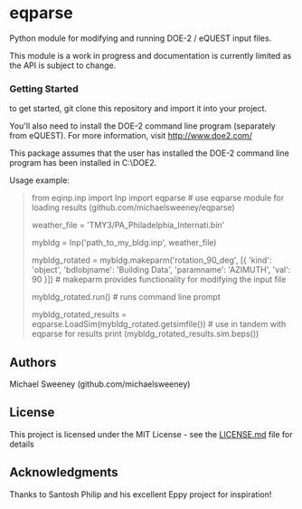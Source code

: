 # eqparse

Python module for modifying and running DOE-2 / eQUEST input files.

This module is a work in progress and documentation is currently limited as the API is subject to change.


### Getting Started

to get started, git clone this repository and import it into your project.

You'll also need to install the DOE-2 command line program (separately from eQUEST). For more information, visit http://www.doe2.com/ 

This package assumes that the user has installed the DOE-2 command line program has been installed in C:\DOE2.

Usage example:
>from eqinp.inp import Inp
>import eqparse # use eqparse module for loading results (github.com/michaelsweeney/eqparse)
>
>weather_file = 'TMY3/PA_Philadelphia_Internati.bin'
>
>mybldg = Inp('path_to_my_bldg.inp', weather_file)
>
>mybldg_rotated = mybldg.makeparm('rotation_90_deg', [{
>    'kind': 'object',
>    'bdlobjname': 'Building Data',
>    'paramname': 'AZIMUTH',
>    'val': 90
>}]) # makeparm provides functionality for modifying the input file
>
>mybldg_rotated.run() # runs command line prompt
>
>mybldg_rotated_results = eqparse.LoadSim(mybldg_rotated.getsimfile()) # use in tandem with eqparse for results
>print (mybldg_rotated_results.sim.beps())

## Authors

Michael Sweeney (github.com/michaelsweeney)


## License

This project is licensed under the MIT License - see the [LICENSE.md](LICENSE.md) file for details


## Acknowledgments

Thanks to Santosh Philip and his excellent Eppy project for inspiration!
